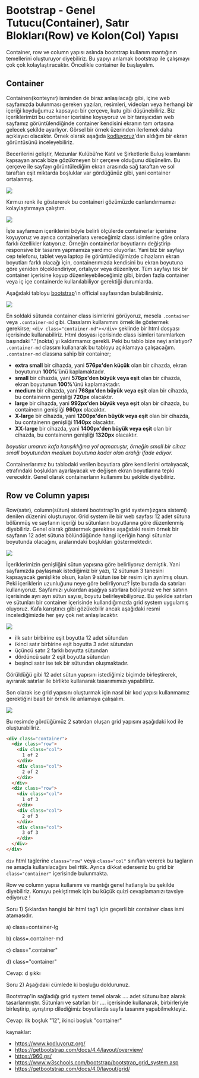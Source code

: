 # Bootstrap - Genel Tutucu(Container), Satır Blokları(Row) ve Kolon(Col) Yapısı
Container, row ve column yapısı aslında bootstrap kullanım mantığının temellerini oluşturuyor diyebiliriz. Bu yapıyı anlamak bootstrap ile çalışmayı çok çok kolaylaştıracaktır. Öncelikle container ile başlayalım.

## Container
Containerı(konteynır) isminden de biraz anlaşılacağı gibi, içine web sayfamızda bulunması gereken yazıları, resimleri, videoları veya herhangi bir içeriği koyduğumuz kapsayıcı bir çerçeve, kutu gibi düşünebiliriz. Biz içeriklerimizi bu container içerisine koyuyoruz ve bir tarayıcıdan web sayfamız görüntülendiğinde container kendisini ekranın tam ortasına gelecek şekilde ayarlıyor. Görsel bir örnek üzerinden ilerlemek daha açıklayıcı olacaktır. Örnek olarak aşağıda [kodluyoruz](https://www.kodluyoruz.org/)'dan aldığım bir ekran görüntüsünü inceleyebiliriz.

Becerilerini geliştir, Mezunlar Kulübü'ne Katıl ve  Şirketlerle Buluş kısımlarını kapsayan ancak bize gözükmeyen bir çerçeve olduğunu düşünelim. Bu çerçeve ile sayfayı görüntülediğim ekran arasında sağ taraftan ve sol taraftan eşit miktarda boşluklar var gördüğünüz gibi, yani container ortalanmış.

![](figures/kodluyoruz-container.png)

Kırmızı renk ile göstererek bu containeri gözümüzde canlandırmamızı kolaylaştırmaya çalıştım.

![](figures/kodluyoruz-container-red.png)

İşte sayfamızın içeriklerini böyle belirli ölçülerde containerlar içerisine koyuyoruz ve ayrıca containerlara vereceğimiz class isimlerine göre onlara farklı özellikler katıyoruz. Örneğin containerlar boyutlarını değiştirip responsive bir tasarım yapmamıza yardımcı oluyorlar. Yani biz bir sayfayı cep telefonu, tablet veya laptop ile görüntülediğimizde cihazların ekran boyutları farklı olacağı için, containerımızda kendisini bu ekran boyutuna göre yeniden ölçeklendiriyor, ortalıyor veya düzenliyor. Tüm sayfayı tek bir container içerisine koyup düzenleyebileceğimiz gibi, birden fazla container veya iç içe containerde kullanılabiliyor gerektiği durumlarda.

Aşağıdaki tabloyu [bootstrap](https://getbootstrap.com/docs/4.4/layout/overview/)'in official sayfasından bulabilirsiniz.

![](figures/container-sizes.png)

En soldaki sütunda container class isimlerini görüyoruz, mesela `.container` veya  `.container-md` gibi. Classların kullanımını örnek ile göstermek gerekirse;
`<div class="container-md"></div>` şeklinde bir html dosyası içerisinde kullanabiliriz. Html dosyası içerisinde class isimleri tanımlarken başındaki "."(nokta) yı kaldırmamız gerekli. Peki bu tablo bize neyi anlatıyor? `.container-md` classını kullanarak bu tabloyu açıklamaya çalışacağım. `.container-md` classına sahip bir container;

* **extra small** bir cihazda, yani **576px'den küçük** olan bir cihazda, ekran boyutunun **100%**'ünü kaplamaktadır.
* **small** bir cihazda, yani **576px'den büyük veya eşit** olan bir cihazda, ekran boyutunun **100%**'ünü kaplamaktadır.
* **medium** bir cihazda, yani **768px'den büyük veya eşit** olan bir cihazda, bu containerın genişliği **720px** olacaktır.
* **large** bir cihazda, yani **992px'den büyük veya eşit** olan bir cihazda, bu containerın genişliği **960px** olacaktır.
* **X-large** bir cihazda, yani **1200px'den büyük veya eşit** olan bir cihazda, bu containerın genişliği **1140px** olacaktır.
* **XX-large** bir cihazda, yani **1400px'den büyük veya eşit** olan bir cihazda, bu containerın genişliği **1320px** olacaktır.

_boyutlar umarım kafa karışıklığına yol açmamıştır, örneğin small bir cihaz small boyutundan medium boyutuna kadar olan aralığı ifade ediyor._

Containerlarımız bu tablodaki verilen boyutlara göre kendilerini ortalıyacak, etrafındaki boşlukları ayarlayacak ve değişen ekran boyutlarına tepki verecektir.
Genel olarak containerların kullanımı bu şekilde diyebiliriz.

## Row ve Column yapısı
Row(satır), column(sütun) sistemi bootstrap'in grid system(ızgara sistemi) denilen düzenini oluşturuyor. Grid system ile bir web sayfası 12 adet sütuna bölünmüş ve sayfanın içeriği bu sütunların boyutlarına göre düzenlenmiş diyebiliriz. Genel olarak göstermek gerekirse aşağıdaki resim örnek bir sayfanın 12 adet sütuna bölündüğünde hangi içeriğin hangi sütunlar boyutunda olacağını, aralarındaki boşlukları göstermektedir.

![](figures/overall-grid.png)

İçeriklerimizin genişliğini sütun yapısına göre belirliyoruz demiştik. Yani sayfamızda paylaşmak istediğimiz bir yazı, 12 sütunun 3 tanesini kapsayacak genişlikte olsun, kalan 9 sütun ise bir resim için ayrılmış olsun. Peki içeriklerin uzunluğunu neye göre belirliyoruz? İşte burada da satırları kullanıyoruz. Sayfamızı yukardan aşağıya satırlara bölüyoruz ve her satırın içerisinde ayrı ayrı sütun sayısı, boyutu belirleyebiliyoruz. Bu şekilde satırları ve sütunları bir container içerisinde kullandığımızda grid system uygulamış oluyoruz. Kafa karıştırıcı gibi gözükebilir ancak aşağıdaki resmi incelediğimizde her şey çok net anlaşılacaktır.

![](figures/grid-details.png)

* ilk satır birbirine eşit boyutta 12 adet sütundan
* ikinci satır birbirine eşit boyutta 3 adet sütundan
* üçüncü satır 2 farklı boyutta sütundan
* dördüncü satır 2 eşit boyutta sütundan
* beşinci satır ise tek bir sütundan oluşmaktadır.

Görüldüğü gibi 12 adet sütun yapısını istediğimiz biçimde birleştirerek, ayırarak satırlar ile birlikte kullanarak tasarımımızı yapabiliriz.

Son olarak ise grid yapısını oluşturmak için nasıl bir kod yapısı kullanmamız gerektiğini basit bir örnek ile anlamaya çalışalım.

![](figures/sample-grid.png)

Bu resimde gördüğümüz 2 satırdan oluşan grid yapısını aşağıdaki kod ile oluşturabiliriz.
```html
<div class="container">
  <div class="row">
    <div class="col">
      1 of 2
    </div>
    <div class="col">
      2 of 2
    </div>
  </div>
  <div class="row">
    <div class="col">
      1 of 3
    </div>
    <div class="col">
      2 of 3
    </div>
    <div class="col">
      3 of 3
    </div>
  </div>
</div>
```
`div` html taglerine `classs="row"` veya `class="col"` sınıfları vererek bu tagların ne amaçla kullanılacağını belirttik. Ayrıca dikkat ederseniz bu grid bir `class="container"` içerisinde bulunmakta.

Row ve column yapısı kullanımı ve mantığı genel hatlarıyla bu şekilde diyebiliriz. Konuyu pekiştirmek için bu küçük quizi cevaplamanızı tavsiye ediyoruz !

Soru 1) Şıklardan hangisi bir html tag'i için geçerli bir container class ismi atamasıdır.

a) class=container-lg

b) class=.container-md

c) class=".container"

d) class="container" 

Cevap: d şıkkı

Soru 2) Aşağıdaki cümlede ki boşluğu doldurunuz.

Bootstrap'in sağladığı grid system temel olarak .... adet sütunu baz alarak tasarlanmıştır. Sütunları ve satırları bir .... içerisinde kullanarak, birbirleriyle birleştirip, ayrıştırıp dilediğimiz boyutlarda sayfa tasarımı yapabilmekteyiz.

Cevap: ilk boşluk "12", ikinci boşluk "container"

kaynaklar:
* https://www.kodluyoruz.org/
* https://getbootstrap.com/docs/4.4/layout/overview/
* https://960.gs/
* https://www.w3schools.com/bootstrap/bootstrap_grid_system.asp
* https://getbootstrap.com/docs/4.0/layout/grid/
